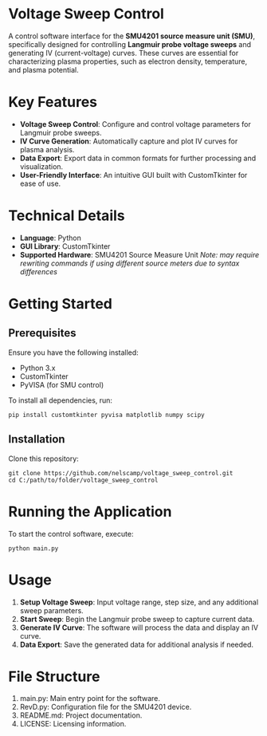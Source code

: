 # Voltage Sweep Control
A control software interface for the **SMU4201 source measure unit (SMU)**, specifically designed for controlling **Langmuir probe voltage sweeps** and generating IV (current-voltage) curves. These curves are essential for characterizing plasma properties, such as electron density, temperature, and plasma potential.

# Key Features
 - **Voltage Sweep Control**: Configure and control voltage parameters for Langmuir probe sweeps.
 - **IV Curve Generation**: Automatically capture and plot IV curves for plasma analysis.
 - **Data Export**: Export data in common formats for further processing and visualization.
 - **User-Friendly Interface**: An intuitive GUI built with CustomTkinter for ease of use.

# Technical Details
 - **Language**: Python
 - **GUI Library**: CustomTkinter
 - **Supported Hardware**: SMU4201 Source Measure Unit
*Note: may require rewriting commands if using different source meters due to syntax differences*

# Getting Started
## Prerequisites
Ensure you have the following installed:
 - Python 3.x
 - CustomTkinter
 - PyVISA (for SMU control)

To install all dependencies, run:
```
pip install customtkinter pyvisa matplotlib numpy scipy
```

## Installation
Clone this repository:
```
git clone https://github.com/nelscamp/voltage_sweep_control.git
cd C:/path/to/folder/voltage_sweep_control
```

# Running the Application
To start the control software, execute:
```
python main.py
```

# Usage
1. **Setup Voltage Sweep**: Input voltage range, step size, and any additional sweep parameters.
2. **Start Sweep**: Begin the Langmuir probe sweep to capture current data.
3. **Generate IV Curve**: The software will process the data and display an IV curve.
4. **Data Export**: Save the generated data for additional analysis if needed.

# File Structure
1. main.py: Main entry point for the software.
2. RevD.py: Configuration file for the SMU4201 device.
3. README.md: Project documentation.
4. LICENSE: Licensing information.
